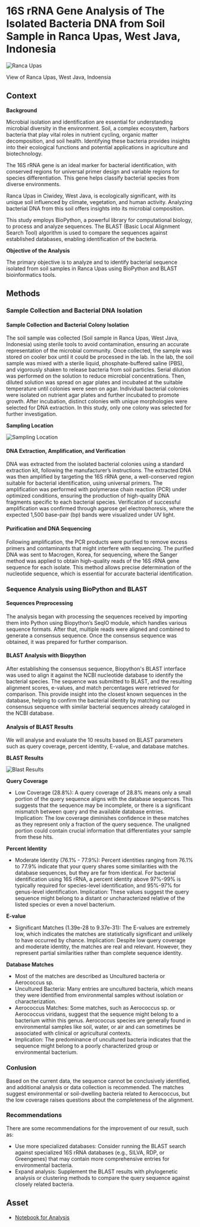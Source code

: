 # 16S rRNA Gene Analysis of The Isolated Bacteria DNA from Soil Sample in Ranca Upas, West Java, Indonesia

![Ranca Upas](https://backpackerjakarta.com/wp-content/uploads/2016/09/Ranca-Upas-Bandung-Jawa-Barat.jpg)

View of Ranca Upas, West Java, Indoensia



## Context

**Background**

Microbial isolation and identification are essential for understanding microbial diversity in the environment. Soil, a complex ecosystem, harbors bacteria that play vital roles in nutrient cycling, organic matter decomposition, and soil health. Identifying these bacteria provides insights into their ecological functions and potential applications in agriculture and biotechnology.

The 16S rRNA gene is an ideal marker for bacterial identification, with conserved regions for universal primer design and variable regions for species differentiation. This gene helps classify bacterial species from diverse environments.

Ranca Upas in Ciwidey, West Java, is ecologically significant, with its unique soil influenced by climate, vegetation, and human activity. Analyzing bacterial DNA from this soil offers insights into its microbial composition.

This study employs BioPython, a powerful library for computational biology, to process and analyze sequences. The BLAST (Basic Local Alignment Search Tool) algorithm is used to compare the sequences against established databases, enabling identification of the bacteria.

**Objective of the Analysis**

The primary objective is to analyze and to identify bacterial sequence isolated from soil samples in Ranca Upas using BioPython and BLAST bioinformatics tools.

## Methods

### Sample Collection and Bacterial DNA Isolation

#### Sample Collection and Bacterial Colony Isolation

The soil sample was collected (Soil sample in Ranca Upas, West Java, Indonesia) using sterile tools to avoid contamination, ensuring an accurate representation of the microbial community. Once collected, the sample was stored on cooler box until it could be processed in the lab. In the lab, the soil sample was mixed with a sterile liquid, phosphate-buffered saline (PBS), and vigorously shaken to release bacteria from soil particles. Serial dilution was performed on the solution to reduce microbial concentrations. Then, diluted solution was spread on agar plates and incubated at the suitable temperature until colonies were seen on agar. Individual bacterial colonies were isolated on nutrient agar plates and further incubated to promote growth. After incubation, distinct colonies with unique morphologies were selected for DNA extraction. In this study, only one colony was selected for further investigation.

**Sampling Location**

![Sampling Location](https://github.com/harishmuh/bioinformatics_biopython_projects/blob/main/Soil_bacteria_DNA_analysis_RancaUpas_WestJava_Indonesia/Sampling%20location.PNG)

#### DNA Extraction, Amplification, and Verification

DNA was extracted from the isolated bacterial colonies using a standard extraction kit, following the manufacturer’s instructions. The extracted DNA was then amplified by targeting the 16S rRNA gene, a well-conserved region suitable for bacterial identification, using universal primers. The amplification was performed with polymerase chain reaction (PCR) under optimized conditions, ensuring the production of high-quality DNA fragments specific to each bacterial species. Verification of successful amplification was confirmed through agarose gel electrophoresis, where the expected 1,500 base-pair (bp) bands were visualized under UV light.

#### Purification and DNA Sequencing

Following amplification, the PCR products were purified to remove excess primers and contaminants that might interfere with sequencing. The purified DNA was sent to Macrogen, Korea, for sequencing, where the Sanger method was applied to obtain high-quality reads of the 16S rRNA gene sequence for each isolate. This method allows precise determination of the nucleotide sequence, which is essential for accurate bacterial identification.

### Sequence Analysis using BioPython and BLAST

#### Sequences Preprocessing

The analysis began with processing the sequences received by importing them into Python using Biopython’s SeqIO module, which handles various sequence formats. After that, multiple reads were aligned and combined to generate a consensus sequence. Once the consensus sequence was obtained, it was prepared for further comparison.

#### BLAST Analysis with Biopython

After establishing the consensus sequence, Biopython's BLAST interface was used to align it against the NCBI nucleotide database to identify the bacterial species. The sequence was submitted to BLAST, and the resulting alignment scores, e-values, and match percentages were retrieved for comparison. This provide insight into the closest known sequences in the database, helping to confirm the bacterial identity by matching our consensus sequence with similar bacterial sequences already cataloged in the NCBI database.

#### Analysis of BLAST Results

We will analyse and evaluate the 10 results based on BLAST parameters such as query coverage, percent identity, E-value, and database matches.

**BLAST Results**

![Blast Results](https://github.com/harishmuh/bioinformatics_biopython_projects/blob/main/Soil_bacteria_DNA_analysis_RancaUpas_WestJava_Indonesia/blast_result_pandas.PNG)

**Query Coverage**

* Low Coverage (28.8%): A query coverage of 28.8% means only a small portion of the query sequence aligns with the database sequences. This suggests that the sequence may be incomplete, or there is a significant mismatch between query and the available database entries.
Implication: The low coverage diminishes confidence in these matches as they represent only a fraction of the query sequence. The unaligned portion could contain crucial information that differentiates your sample from these hits.

**Percent Identity**

* Moderate Identity (76.1% - 77.9%): Percent identities ranging from 76.1% to 77.9% indicate that your query shares some similarities with the database sequences, but they are far from identical. For bacterial identification using 16S rRNA, a percent identity above 97%-99% is typically required for species-level identification, and 95%-97% for genus-level identification.
Implication: These values suggest the query sequence might belong to a distant or uncharacterized relative of the listed species or even a novel bacterium.

**E-value**

* Significant Matches (1.39e-28 to 9.37e-31): The E-values are extremely low, which indicates the matches are statistically significant and unlikely to have occurred by chance.
Implication: Despite low query coverage and moderate identity, the matches are real and relevant. However, they represent partial similarities rather than complete sequence identity.

**Database Matches**

* Most of the matches are described as Uncultured bacteria or Aerococcus sp.
* Uncultured Bacteria: Many entries are uncultured bacteria, which means they were identified from environmental samples without isolation or characterization.
* Aerococcus Matches: Some matches, such as Aerococcus sp. or Aerococcus viridans, suggest that the sequence might belong to a bacterium within this genus. Aerococcus species are generally found in environmental samples like soil, water, or air and can sometimes be associated with clinical or agricultural contexts.
* Implication: The predominance of uncultured bacteria indicates that the sequence might belong to a poorly characterized group or environmental bacterium.


### Conlusion

Based on the current data, the sequence cannot be conclusively identified, and additional analysis or data collection is recommended. The matches suggest environmental or soil-dwelling bacteria related to Aerococcus, but the low coverage raises questions about the completeness of the alignment.

### Recommendations

There are some recommendations for the improvement of our result, such as:

* Use more specialized databases: Consider running the BLAST search against specialized 16S rRNA databases (e.g., SILVA, RDP, or Greengenes) that may contain more comprehensive entries for environmental bacteria.
* Expand analysis: Supplement the BLAST results with phylogenetic analysis or clustering methods to compare the query sequence against closely related bacteria.

## Asset
* [Notebook for Analysis](https://github.com/harishmuh/bioinformatics_biopython_projects/blob/main/Soil_bacteria_DNA_analysis_RancaUpas_WestJava_Indonesia/RancaUpas_Bacterial%20Sequence%20Analysis.ipynb)


